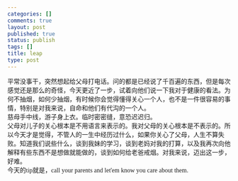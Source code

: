 ```yaml
--- 
categories: []
comments: true
layout: post
published: true
status: publish
tags: []
title: leap
type: post
---
```

<div id="msgcns!3725CC0EE38B1F6!597" class="bvMsg">平常没事干，突然想起给父母打电话。问的都是已经说了千百遍的东西，但是每次感觉还是那么的奇怪，今天更近了一步，试着向他们说一下我对于健康的看法。为何不抽烟，如何少抽烟，有时候你会觉得懂得关心一个人，也不是一件很容易的事情，特别是对我来说，自命和他们有代沟的一个人。
<br>
慈母手中线，游子身上衣。临时密密缝，意恐迟迟归。
<br>
父母对儿子的关心根本是不用语言来表示的。我对父母的关心根本是不表示的。所以今天才是觉得，不管人的一生中经历过什么，如果你关心了父母，人生不算失败。知道我们说些什么，谈到我妹的学习，谈到老妈对我的打算，以及我再次向他解释有些东西不是想做就能做的，谈到如何给老爸戒烟。对我来说，迈出这一步，好难。
<br>
今天的<font face="Times New Roman, serif">tip</font>就是，<font face="Times New Roman, serif">call
your parents and let'em know you care about them.</font>
</div>
